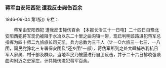 ### 蒋军由安阳西犯  遭我反击毙伤百余

1946-09-04
第1版()
专栏：

　　蒋军由安阳西犯
    遭我反击毙伤百余
    【本报长治三十一日电】二十四日自豫北安阳西犯蒋军现仍被阻于水冶以东二十里之曲沟镇一带，现已判明该路进犯蒋军总指挥为四十师二九旅旅长司元凯，兵力总数为三千人（计一○六旅三一七三、一八团，国民党豫北三专署保安团及“还乡团”一部），蒋伪军所到之处大肆捕杀我抗日军人家属、村干部及群众，当地军民乃被逼进行自卫反击，并于二十六日拂晓强袭曲沟附近之史家庄，计共毙伤进犯蒋军百余。
